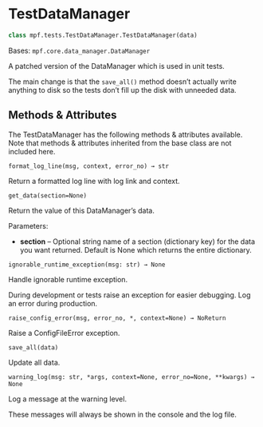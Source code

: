 # TestDataManager

``` python
class mpf.tests.TestDataManager.TestDataManager(data)
```

Bases: `mpf.core.data_manager.DataManager`

A patched version of the DataManager which is used in unit tests.

The main change is that the `save_all()` method doesn’t actually write anything to disk so the tests don’t fill up the disk with unneeded data.

## Methods & Attributes

The TestDataManager has the following methods & attributes available. Note that methods & attributes inherited from the base class are not included here.

`format_log_line(msg, context, error_no) → str`

Return a formatted log line with log link and context.

`get_data(section=None)`

Return the value of this DataManager’s data.

Parameters:

* **section** – Optional string name of a section (dictionary key) for the data you want returned. Default is None which returns the entire dictionary.

`ignorable_runtime_exception(msg: str) → None`

Handle ignorable runtime exception.

During development or tests raise an exception for easier debugging. Log an error during production.

`raise_config_error(msg, error_no, *, context=None) → NoReturn`

Raise a ConfigFileError exception.

`save_all(data)`

Update all data.

`warning_log(msg: str, *args, context=None, error_no=None, **kwargs) → None`

Log a message at the warning level.

These messages will always be shown in the console and the log file.

